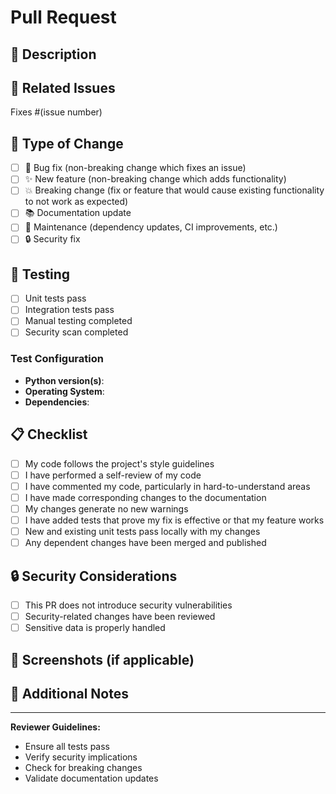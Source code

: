 # Pull Request

## 📝 Description

<!-- Provide a brief description of the changes in this PR -->

## 🔗 Related Issues

<!-- Link to any related issues -->
Fixes #(issue number)

## 🧪 Type of Change

<!-- Mark the relevant option with an "x" -->

- [ ] 🐛 Bug fix (non-breaking change which fixes an issue)
- [ ] ✨ New feature (non-breaking change which adds functionality)
- [ ] 💥 Breaking change (fix or feature that would cause existing functionality to not work as expected)
- [ ] 📚 Documentation update
- [ ] 🔧 Maintenance (dependency updates, CI improvements, etc.)
- [ ] 🔒 Security fix

## 🧪 Testing

<!-- Describe the tests you ran to verify your changes -->

- [ ] Unit tests pass
- [ ] Integration tests pass
- [ ] Manual testing completed
- [ ] Security scan completed

### Test Configuration

<!-- Provide details about your test configuration -->

- **Python version(s)**: 
- **Operating System**: 
- **Dependencies**: 

## 📋 Checklist

<!-- Mark completed items with an "x" -->

- [ ] My code follows the project's style guidelines
- [ ] I have performed a self-review of my code
- [ ] I have commented my code, particularly in hard-to-understand areas
- [ ] I have made corresponding changes to the documentation
- [ ] My changes generate no new warnings
- [ ] I have added tests that prove my fix is effective or that my feature works
- [ ] New and existing unit tests pass locally with my changes
- [ ] Any dependent changes have been merged and published

## 🔒 Security Considerations

<!-- If this PR has security implications, describe them here -->

- [ ] This PR does not introduce security vulnerabilities
- [ ] Security-related changes have been reviewed
- [ ] Sensitive data is properly handled

## 📸 Screenshots (if applicable)

<!-- Add screenshots to help explain your changes -->

## 📝 Additional Notes

<!-- Add any additional notes, concerns, or context about this PR -->

---

**Reviewer Guidelines:**
- Ensure all tests pass
- Verify security implications
- Check for breaking changes
- Validate documentation updates